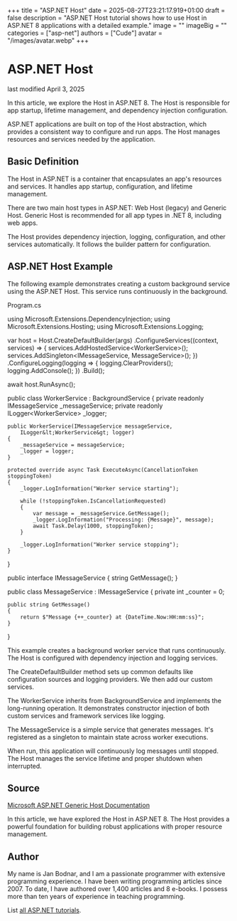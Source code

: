 +++
title = "ASP.NET Host"
date = 2025-08-27T23:21:17.919+01:00
draft = false
description = "ASP.NET Host tutorial shows how to use Host in ASP.NET 8 applications with a detailed example."
image = ""
imageBig = ""
categories = ["asp-net"]
authors = ["Cude"]
avatar = "/images/avatar.webp"
+++

# ASP.NET Host

last modified April 3, 2025

In this article, we explore the Host in ASP.NET 8. The Host is responsible
for app startup, lifetime management, and dependency injection configuration.

ASP.NET applications are built on top of the Host abstraction, which provides
a consistent way to configure and run apps. The Host manages resources and
services needed by the application.

## Basic Definition

The Host in ASP.NET is a container that encapsulates an app's resources and
services. It handles app startup, configuration, and lifetime management.

There are two main host types in ASP.NET: Web Host (legacy) and Generic Host.
Generic Host is recommended for all app types in .NET 8, including web apps.

The Host provides dependency injection, logging, configuration, and other
services automatically. It follows the builder pattern for configuration.

## ASP.NET Host Example

The following example demonstrates creating a custom background service using
the ASP.NET Host. This service runs continuously in the background.

Program.cs
  

using Microsoft.Extensions.DependencyInjection;
using Microsoft.Extensions.Hosting;
using Microsoft.Extensions.Logging;

var host = Host.CreateDefaultBuilder(args)
    .ConfigureServices((context, services) =&gt;
    {
        services.AddHostedService&lt;WorkerService&gt;();
        services.AddSingleton&lt;IMessageService, MessageService&gt;();
    })
    .ConfigureLogging(logging =&gt;
    {
        logging.ClearProviders();
        logging.AddConsole();
    })
    .Build();

await host.RunAsync();

public class WorkerService : BackgroundService
{
    private readonly IMessageService _messageService;
    private readonly ILogger&lt;WorkerService&gt; _logger;

    public WorkerService(IMessageService messageService, 
        ILogger&lt;WorkerService&gt; logger)
    {
        _messageService = messageService;
        _logger = logger;
    }

    protected override async Task ExecuteAsync(CancellationToken stoppingToken)
    {
        _logger.LogInformation("Worker service starting");
        
        while (!stoppingToken.IsCancellationRequested)
        {
            var message = _messageService.GetMessage();
            _logger.LogInformation("Processing: {Message}", message);
            await Task.Delay(1000, stoppingToken);
        }
        
        _logger.LogInformation("Worker service stopping");
    }
}

public interface IMessageService
{
    string GetMessage();
}

public class MessageService : IMessageService
{
    private int _counter = 0;
    
    public string GetMessage()
    {
        return $"Message {++_counter} at {DateTime.Now:HH:mm:ss}";
    }
}

This example creates a background worker service that runs continuously. The
Host is configured with dependency injection and logging services.

The CreateDefaultBuilder method sets up common defaults like
configuration sources and logging providers. We then add our custom services.

The WorkerService inherits from BackgroundService and
implements the long-running operation. It demonstrates constructor injection of
both custom services and framework services like logging.

The MessageService is a simple service that generates messages.
It's registered as a singleton to maintain state across worker executions.

When run, this application will continuously log messages until stopped. The
Host manages the service lifetime and proper shutdown when interrupted.

## Source

[Microsoft ASP.NET Generic Host Documentation](https://learn.microsoft.com/en-us/aspnet/core/fundamentals/host/generic-host?view=aspnetcore-8.0)

In this article, we have explored the Host in ASP.NET 8. The Host provides
a powerful foundation for building robust applications with proper resource
management.

## Author

My name is Jan Bodnar, and I am a passionate programmer with extensive
programming experience. I have been writing programming articles since 2007.
To date, I have authored over 1,400 articles and 8 e-books. I possess more
than ten years of experience in teaching programming.

List [all ASP.NET tutorials](/all/#asp-net).
